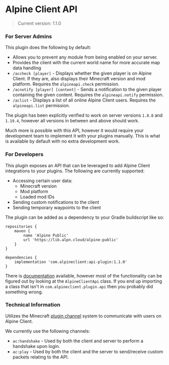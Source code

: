 # Alpine Client API
> Current version: 1.1.0

### For Server Admins
This plugin does the following by default:

- Allows you to prevent any module from being enabled on your server.
- Provides the client with the current world name for more accurate map data handling
- `/accheck [player]` - Displays whether the given player is on Alpine Client. If they are, also displays their Minecraft version and mod platform. Requires the `alpineapi.check` permission.
- `/acnotify [player] [content]` - Sends a notification to the given player containing the given content.  Requires the `alpineapi.notify` permission.
- `/aclist` - Displays a list of all online Alpine Client users. Requires the `alpineapi.list` permission.

The plugin has been explicitly verified to work on server versions `1.8.8` and `1.19.4`, however all versions in between and above should work.

Much more is possible with this API, however it would require your development team to implement it with your plugins manually. This is what is available by default with no extra development work.

### For Developers
This plugin exposes an API that can be leveraged to add Alpine Client integrations to your plugins. The following are currently supported:

- Accessing certain user data:
  - Minecraft version
  - Mod platform
  - Loaded mod IDs
- Sending custom notifications to the client
- Sending temporary waypoints to the client

The plugin can be added as a dependency to your Gradle buildscript like so:

```
repositories {
    maven {
        name 'Alpine Public'
        url 'https://lib.alpn.cloud/alpine-public'
    }
}

dependencies {
    implementation 'com.alpineclient:api-plugin:1.1.0'
}
```

There is [documentation](https://docs.alpineclient.com/) available, however most of the functionality can be figured out by looking at the `AlpineClientApi` class. If you end up importing a class that isn't in `com.alpineclient.plugin.api` then you probably did something wrong.


### Technical Information
Utilizes the Minecraft [plugin channel](https://wiki.vg/Plugin_channels) system to communicate with users on Alpine Client.

We currently use the following channels:

- `ac:handshake` - Used by both the client and server to perform a handshake upon login.
- `ac:play` - Used by both the client and the server to send/receive custom packets relating to the API.